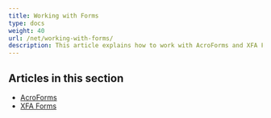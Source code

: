 ```yaml
---
title: Working with Forms
type: docs
weight: 40
url: /net/working-with-forms/
description: This article explains how to work with AcroForms and XFA Forms in your PDF documents with Aspose.PDF for .NET.
---
```


## Articles in this section

- [AcroForms](/pdf/net/acroforms/)
- [XFA Forms](/pdf/net/xfa-forms/)
